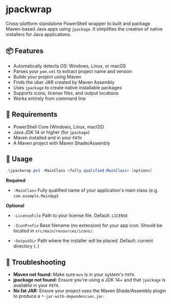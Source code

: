 # jpackwrap

Cross-platform standalone PowerShell wrapper to built and package Maven-based Java apps using `jpackage`. It simplifies the creation of native installers for Java applications.

## 📦 Features

- Automatically detects OS: Windows, Linux, or macOS
- Parses your `pom.xml` to extract project name and version
- Builds your project using Maven
- Finds the uber JAR created by Maven Assembly
- Uses `jpackage` to create native installable packages
- Supports icons, license files, and output locations
- Works entirely from command line

## 🚀 Requirements

- PowerShell Core (Windows, Linux, macOS)
- Java JDK 14 or higher (for `jpackage`)
- Maven installed and in your `PATH`
- A Maven project with Maven Shade/Assembly

## 📄 Usage

```powershell
.\jpackwrap.ps1 -MainClass <fully.qualified.MainClass> [options]
```

**Required**

- `-MainClass`
  Fully qualified name of your application's main class (e.g. `com.example.MainApp`)

**Optional**

- `-LicenseFile`
  Path to your license file. Default: `LICENSE`

- `-IconPrefix`
  Base filename (no extension) for your app icon. Should be located in `src/main/resources/icons/`.

- `-OutputDir`
  Path where the installer will be placed. Default: current directory (`.`)

## 🐛 Troubleshooting

- **Maven not found:** Make sure `mvn` is in your system's `PATH`.
- **jpackage not found:** Ensure you're using a JDK 14+ and that `jpackage` is available in your `PATH`.
- **No fat JAR:** Ensure your project uses the Maven Shade/Assembly plugin to produce a `*-jar-with-dependencies.jar`.